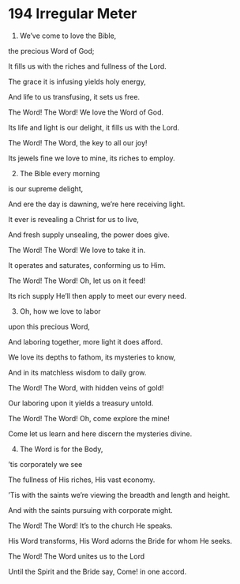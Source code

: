 # 194 Irregular Meter

1.  We’ve come to love the Bible,

the precious Word of God;

It fills us with the riches and fullness of the Lord.

The grace it is infusing yields holy energy,

And life to us transfusing, it sets us free.

The Word! The Word! We love the Word of God.

Its life and light is our delight, it fills us with the Lord.

The Word! The Word, the key to all our joy!

Its jewels fine we love to mine, its riches to employ.

2.  The Bible every morning

is our supreme delight,

And ere the day is dawning, we’re here receiving light.

It ever is revealing a Christ for us to live,

And fresh supply unsealing, the power does give.

The Word! The Word! We love to take it in.

It operates and saturates, conforming us to Him.

The Word! The Word! Oh, let us on it feed!

Its rich supply He’ll then apply to meet our every need.

3.  Oh, how we love to labor

upon this precious Word,

And laboring together, more light it does afford.

We love its depths to fathom, its mysteries to know,

And in its matchless wisdom to daily grow.

The Word! The Word, with hidden veins of gold!

Our laboring upon it yields a treasury untold.

The Word! The Word! Oh, come explore the mine!

Come let us learn and here discern the mysteries divine.

4.  The Word is for the Body,

’tis corporately we see

The fullness of His riches, His vast economy.

’Tis with the saints we’re viewing the breadth and length and height.

And with the saints pursuing with corporate might.

The Word! The Word! It’s to the church He speaks.

His Word transforms, His Word adorns the Bride for whom He seeks.

The Word! The Word unites us to the Lord

Until the Spirit and the Bride say, Come! in one accord.

